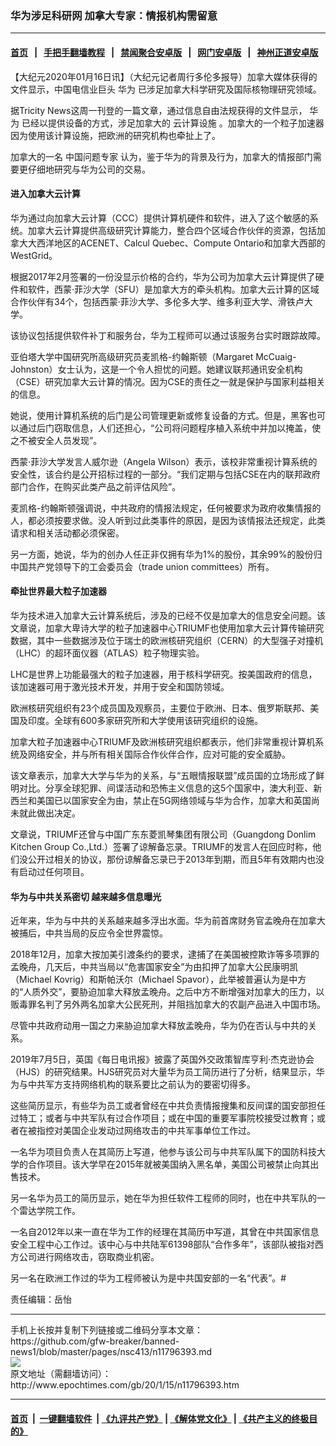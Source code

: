 ### 华为涉足科研网 加拿大专家：情报机构需留意
------------------------

#### [首页](https://github.com/gfw-breaker/banned-news1/blob/master/README.md) &nbsp;&nbsp;|&nbsp;&nbsp; [手把手翻墙教程](https://github.com/gfw-breaker/guides/wiki) &nbsp;&nbsp;|&nbsp;&nbsp; [禁闻聚合安卓版](https://github.com/gfw-breaker/bn-android) &nbsp;&nbsp;|&nbsp;&nbsp; [网门安卓版](https://github.com/oGate2/oGate) &nbsp;&nbsp;|&nbsp;&nbsp; [神州正道安卓版](https://github.com/SzzdOgate/update) 



<div><p>
 【大纪元2020年01月16日讯】（大纪元记者周行多伦多报导）加拿大媒体获得的文件显示，中国电信业巨头
 <ok href="http://www.epochtimes.com/gb/tag/%E5%8D%8E%E4%B8%BA.html">
  华为
 </ok>
 已涉足加拿大科学研究及国际核物理研究领域。
</p>
<p>
 据Tricity News这周一刊登的一篇文章，通过信息自由法规获得的文件显示，
 <ok href="http://www.epochtimes.com/gb/tag/%E5%8D%8E%E4%B8%BA.html">
  华为
 </ok>
 已经以提供设备的方式，涉足加拿大的
 <ok href="http://www.epochtimes.com/gb/tag/%E4%BA%91%E8%AE%A1%E7%AE%97%E8%AE%BE%E6%96%BD.html">
  云计算设施
 </ok>
 。加拿大的一个粒子加速器因为使用该计算设施，把欧洲的研究机构也牵扯上了。
</p>
<p>
 加拿大的一名
 <ok href="http://www.epochtimes.com/gb/tag/%E4%B8%AD%E5%9B%BD%E9%97%AE%E9%A2%98%E4%B8%93%E5%AE%B6.html">
  中国问题专家
 </ok>
 认为，鉴于华为的背景及行为，加拿大的情报部门需要更仔细地研究与华为公司的交易。
</p>
<h4>
 进入加拿大云计算
</h4>
<p>
 华为通过向加拿大云计算（CCC）提供计算机硬件和软件，进入了这个敏感的系统。加拿大云计算提供高级研究计算能力，整合四个区域合作伙伴的资源，包括加拿大大西洋地区的ACENET、Calcul Quebec、Compute Ontario和加拿大西部的WestGrid。
</p>
<p>
 根据2017年2月签署的一份没显示价格的合约，华为公司为加拿大云计算提供了硬件和软件，西蒙·菲沙大学（SFU）是加拿大方的牵头机构。加拿大云计算的区域合作伙伴有34个，包括西蒙·菲沙大学、多伦多大学、维多利亚大学、滑铁卢大学。
</p>
<p>
 该协议包括提供软件补丁和服务台，华为工程师可以通过该服务台实时跟踪故障。
</p>
<p>
 亚伯塔大学中国研究所高级研究员麦凯格-约翰斯顿（Margaret McCuaig-Johnston）女士认为，这是一个令人担忧的问题。她建议联邦通讯安全机构（CSE）研究加拿大云计算的情况。因为CSE的责任之一就是保护与国家利益相关的信息。
</p>
<p>
 她说，使用计算机系统的后门是公司管理更新或修复设备的方式。但是，黑客也可以通过后门窃取信息，人们还担心，“公司将问题程序植入系统中并加以掩盖，使之不被安全人员发现”。
</p>
<p>
 西蒙·菲沙大学发言人威尔逊（Angela Wilson）表示，该校非常重视计算系统的安全性，该合约是公开招标过程的一部分。“我们定期与包括CSE在内的联邦政府部门合作，在购买此类产品之前评估风险”。
</p>
<p>
 麦凯格-约翰斯顿强调说，中共政府的情报法规定，任何被要求为政府收集情报的人，都必须按要求做。没人听到过此类事件的原因，是因为该情报法还规定，此类请求和相关活动都必须保密。
</p>
<p>
 另一方面，她说，华为的创办人任正非仅拥有华为1%的股份，其余99%的股份归中国共产党领导下的工会委员会（trade union committees）所有。
</p>
<h4>
 牵扯世界最大粒子加速器
</h4>
<p>
 华为技术进入加拿大云计算系统后，涉及的已经不仅是加拿大的信息安全问题。该文章说，加拿大卑诗大学的粒子加速器中心TRIUMF也使用加拿大云计算传输研究数据，其中一些数据涉及位于瑞士的欧洲核研究组织（CERN）的大型强子对撞机（LHC）的超环面仪器（ATLAS）粒子物理实验。
</p>
<p>
 LHC是世界上功能最强大的粒子加速器，用于核科学研究。按美国政府的信息，该加速器可用于激光技术开发，并用于安全和国防领域。
</p>
<p>
 欧洲核研究组织有23个成员国及观察员，主要位于欧洲、日本、俄罗斯联邦、美国及印度。全球有600多家研究所和大学使用该研究组织的设施。
</p>
<p>
 加拿大粒子加速器中心TRIUMF及欧洲核研究组织都表示，他们非常重视计算机系统及网络安全，并与所有相关国际合作伙伴合作，应对可能的安全威胁。
</p>
<p>
 该文章表示，加拿大大学与华为的关系，与“五眼情报联盟”成员国的立场形成了鲜明对比。分享全球犯罪、间谍活动和恐怖主义信息的这5个国家中，澳大利亚、新西兰和美国已以国家安全为由，禁止在5G网络领域与华为合作，加拿大和英国尚未就此做出决定。
</p>
<p>
 文章说，TRIUMF还曾与中国广东东菱凯琴集团有限公司（Guangdong Donlim Kitchen Group Co.,Ltd.）签署了谅解备忘录。TRIUMF的发言人在回应时称，他们没公开过相关的协议，那份谅解备忘录已于2013年到期，而且5年有效期内也没有启动过任何项目。
</p>
<h4>
 华为与中共关系密切 越来越多信息曝光
</h4>
<p>
 近年来，华为与中共的关系越来越多浮出水面。华为前首席财务官孟晚舟在加拿大被捕后，中共当局的反应令全世界震惊。
</p>
<p>
 2018年12月，加拿大按加美引渡条约的要求，逮捕了在美国被控欺诈等多项罪的孟晚舟，几天后，中共当局以“危害国家安全”为由扣押了加拿大公民康明凯（Michael Kovrig）和斯帕沃尔（Michael Spavor），此举被普遍认为是中方的“人质外交”，要胁迫加拿大释放孟晚舟。之后中方不断增强对加拿大的压力，以贩毒罪名判了另外两名加拿大公民死刑，并阻挡加拿大的农副产品进入中国市场。
</p>
<p>
 尽管中共政府动用一国之力来胁迫加拿大释放孟晚舟，华为仍在否认与中共的关系。
</p>
<p>
 2019年7月5日，英国《每日电讯报》披露了英国外交政策智库亨利·杰克逊协会（HJS）的研究结果。HJS研究员对大量华为员工简历进行了分析，结果显示，华为与中共军方支持网络机构的联系要比之前认为的要密切得多。
</p>
<p>
 这些简历显示，有些华为员工或者曾经在中共负责情报搜集和反间谍的国安部担任过特工；或者与中共军队有过合作项目；或在中国的重要军事院校接受过教育；或者在被指控对美国企业发动过网络攻击的中共军事单位工作过。
</p>
<p>
 一名华为项目负责人在其简历上写道，他参与该公司与中共军队属下的国防科技大学的合作项目。该大学早在2015年就被美国纳入黑名单，美国公司被禁止向其出售技术。
</p>
<p>
 另一名华为员工的简历显示，她在华为担任软件工程师的同时，也在中共军队的一个雷达学院工作。
</p>
<p>
 一名自2012年以来一直在华为工作的经理在其简历中写道，其曾在中共国家信息安全工程中心工作过。该中心与中共陆军61398部队“合作多年”，该部队被指对西方公司进行网络攻击，窃取商业机密。
</p>
<p>
 另一名在欧洲工作过的华为工程师被认为是中共国安部的一名“代表”。#
</p>
<p>
 责任编辑：岳怡
</p>
</div>
<hr/>
手机上长按并复制下列链接或二维码分享本文章：<br/>
https://github.com/gfw-breaker/banned-news1/blob/master/pages/nsc413/n11796393.md <br/>
<a href='https://github.com/gfw-breaker/banned-news1/blob/master/pages/nsc413/n11796393.md'><img src='https://github.com/gfw-breaker/banned-news1/blob/master/pages/nsc413/n11796393.md.png'/></a> <br/>
原文地址（需翻墙访问）：http://www.epochtimes.com/gb/20/1/15/n11796393.htm


------------------------
#### [首页](https://github.com/gfw-breaker/banned-news1/blob/master/README.md) &nbsp;|&nbsp; [一键翻墙软件](https://github.com/gfw-breaker/nogfw/blob/master/README.md) &nbsp;| [《九评共产党》](https://github.com/gfw-breaker/9ping.md/blob/master/README.md#九评之一评共产党是什么) | [《解体党文化》](https://github.com/gfw-breaker/jtdwh.md/blob/master/README.md) | [《共产主义的终极目的》](https://github.com/gfw-breaker/gczydzjmd.md/blob/master/README.md)


<img src='http://gfw-breaker.win/banned-news/pages/nsc413/n11796393.md' width='0px' height='0px'/>